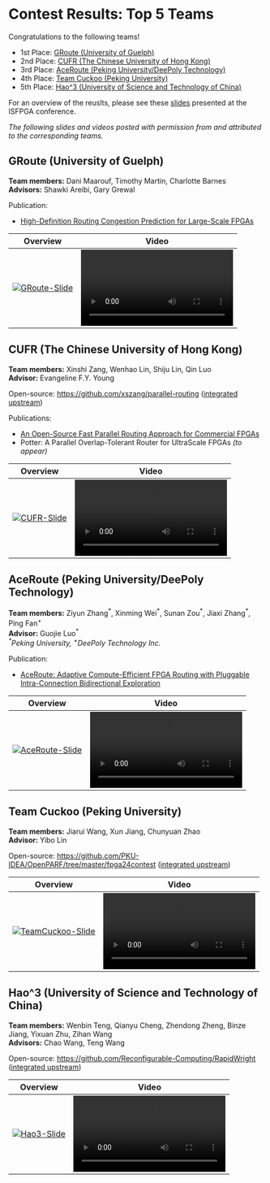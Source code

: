 # Contest Results: Top 5 Teams

Congratulations to the following teams!

* 1st Place: [GRoute (University of Guelph)](#groute-university-of-guelph)
* 2nd Place: [CUFR (The Chinese University of Hong Kong)](#cufr-the-chinese-university-of-hong-kong)
* 3rd Place: [AceRoute (Peking University/DeePoly Technology)](#aceroute-peking-universitydeepoly-technology)
* 4th Place: [Team Cuckoo (Peking University)](#team-cuckoo-peking-university)
* 5th Place: [Hao^3 (University of Science and Technology of China)](#hao3-university-of-science-and-technology-of-china)

For an overview of the reuslts, please see these [slides](fpga24-contest-slides.pdf) presented at the ISFPGA conference.

*The following slides and videos posted with permission from and attributed to the corresponding teams.*

## GRoute (University of Guelph)

**Team members:** Dani Maarouf, Timothy Martin, Charlotte Barnes<br>
**Advisors:** Shawki Areibi, Gary Grewal

Publication:
- [High-Definition Routing Congestion Prediction for Large-Scale FPGAs](https://ieeexplore.ieee.org/document/9045178)

| Overview | Video |
| - | - |
| [![GRoute-Slide](https://github.com/Xilinx/fpga24_routing_contest/assets/90657806/5b279fc6-6c58-43f1-9b51-a0aef72dcf86)](https://github.com/Xilinx/fpga24_routing_contest/assets/90657806/5b279fc6-6c58-43f1-9b51-a0aef72dcf86) | <video src="https://github.com/Xilinx/fpga24_routing_contest/assets/90657806/edbcbd5a-f86b-47fe-ae58-a10c05b15e8a#t=0.5" controls="controls" style="max-width: 662px;"/> |

## CUFR (The Chinese University of Hong Kong)

**Team members:** Xinshi Zang, Wenhao Lin, Shiju Lin, Qin Luo<br>
**Advisor:** Evangeline F.Y. Young

Open-source: https://github.com/xszang/parallel-routing ([integrated upstream](https://github.com/Xilinx/fpga24_routing_contest/tree/2nd-cufr))

Publications:
- [An Open-Source Fast Parallel Routing Approach for Commercial FPGAs](https://github.com/xszang/parallel-routing/blob/main/doc/glsvlsi24-camera-ready.pdf)
- Potter: A Parallel Overlap-Tolerant Router for UltraScale FPGAs *(to appear)*

| Overview | Video |
| - | - |
| [![CUFR-Slide](https://github.com/Xilinx/fpga24_routing_contest/assets/90657806/9242ce96-6517-44c1-829f-f5c8f2d28339)](https://github.com/Xilinx/fpga24_routing_contest/assets/90657806/9242ce96-6517-44c1-829f-f5c8f2d28339) | <video src="https://github.com/Xilinx/fpga24_routing_contest/assets/90657806/780a30df-b7cc-483d-9bfb-f2f354b4d5d1#t=0.5" controls="controls" style="max-width: 662px;"/> |

## AceRoute (Peking University/DeePoly Technology)

**Team members:** Ziyun Zhang<sup>\*</sup>, Xinming Wei<sup>\*</sup>, Sunan Zou<sup>\*</sup>, Jiaxi Zhang<sup>\*</sup>, Ping Fan<sup>+</sup><br>
**Advisor:** Guojie Luo<sup>*</sup><br>
*<sup>\*</sup>Peking University, <sup>+</sup>DeePoly Technology Inc.*

Publication:
- [AceRoute: Adaptive Compute-Efficient FPGA Routing with Pluggable Intra-Connection Bidirectional Exploration](https://xmwei.com/assets/pdf/wei2024aceroute.pdf)

| Overview | Video |
| - | - |
| [![AceRoute-Slide](https://github.com/Xilinx/fpga24_routing_contest/assets/90657806/9d7dc7b6-e31d-44df-8e30-90a3f1f19daa)](https://github.com/Xilinx/fpga24_routing_contest/assets/90657806/9d7dc7b6-e31d-44df-8e30-90a3f1f19daa) | <video src="https://github.com/Xilinx/fpga24_routing_contest/assets/90657806/2f1e36da-80cd-4859-8ce8-2bfdaeb3075a#t=0.5" controls="controls" style="max-width: 662px;"/> |

## Team Cuckoo (Peking University)

**Team members:** Jiarui Wang, Xun Jiang, Chunyuan Zhao<br>
**Advisor:** Yibo Lin

Open-source: https://github.com/PKU-IDEA/OpenPARF/tree/master/fpga24contest ([integrated upstream](https://github.com/Xilinx/fpga24_routing_contest/tree/4th-cuckoo))

| Overview | Video |
| - | - |
| [![TeamCuckoo-Slide](https://github.com/Xilinx/fpga24_routing_contest/assets/90657806/6483ab18-be08-4be3-ad46-8b69a5d13a55)](https://github.com/Xilinx/fpga24_routing_contest/assets/90657806/6483ab18-be08-4be3-ad46-8b69a5d13a55) | <video src="https://github.com/Xilinx/fpga24_routing_contest/assets/90657806/af84a46e-d73a-4b87-be18-9652621f6b5c" controls="controls" style="max-width: 662px;"/> |

## Hao^3 (University of Science and Technology of China)

**Team members:** Wenbin Teng, Qianyu Cheng, Zhendong Zheng, Binze Jiang, Yixuan Zhu, Zihan Wang<br>
**Advisors:** Chao Wang, Teng Wang

Open-source: https://github.com/Reconfigurable-Computing/RapidWright ([integrated upstream](https://github.com/Xilinx/fpga24_routing_contest/tree/5th-hao3))

| Overview | Video |
| - | - |
| [![Hao3-Slide](https://github.com/Xilinx/fpga24_routing_contest/assets/90657806/14b148e3-55a4-48e8-a0ee-88f19498b253)](https://github.com/Xilinx/fpga24_routing_contest/assets/90657806/14b148e3-55a4-48e8-a0ee-88f19498b253) | <video src="https://github.com/Xilinx/fpga24_routing_contest/assets/90657806/00418fb1-2bdc-4a8b-93d0-125f8726ec00" controls="controls" style="max-width: 662px;"/> |
